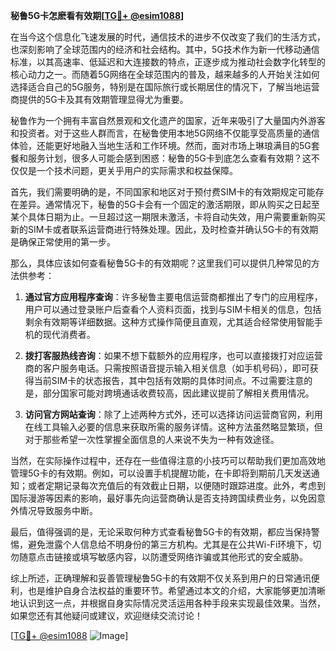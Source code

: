 **秘鲁5G卡怎麽看有效期[[TG💪+ @esim1088](https://t.me/s/esim1088)]**

在当今这个信息化飞速发展的时代，通信技术的进步不仅改变了我们的生活方式，也深刻影响了全球范围内的经济和社会结构。其中，5G技术作为新一代移动通信标准，以其高速率、低延迟和大连接数的特点，正逐步成为推动社会数字化转型的核心动力之一。而随着5G网络在全球范围内的普及，越来越多的人开始关注如何选择适合自己的5G服务，特别是在国际旅行或长期居住的情况下，了解当地运营商提供的5G卡及其有效期管理显得尤为重要。

秘鲁作为一个拥有丰富自然景观和文化遗产的国家，近年来吸引了大量国内外游客和投资者。对于这些人群而言，在秘鲁使用本地5G网络不仅能享受高质量的通信体验，还能更好地融入当地生活和工作环境。然而，面对市场上琳琅满目的5G套餐和服务计划，很多人可能会感到困惑：秘鲁的5G卡到底怎么查看有效期？这不仅仅是一个技术问题，更关乎用户的实际需求和权益保障。

首先，我们需要明确的是，不同国家和地区对于预付费SIM卡的有效期规定可能存在差异。通常情况下，秘鲁的5G卡会有一个固定的激活期限，即从购买之日起至某个具体日期为止。一旦超过这一期限未激活，卡将自动失效，用户需要重新购买新的SIM卡或者联系运营商进行特殊处理。因此，及时检查并确认5G卡的有效期是确保正常使用的第一步。

那么，具体应该如何查看秘鲁5G卡的有效期呢？这里我们可以提供几种常见的方法供参考：

1. **通过官方应用程序查询**：许多秘鲁主要电信运营商都推出了专门的应用程序，用户可以通过登录账户后查看个人资料页面，找到与SIM卡相关的信息，包括剩余有效期等详细数据。这种方式操作简便且直观，尤其适合经常使用智能手机的现代消费者。

2. **拨打客服热线咨询**：如果不想下载额外的应用程序，也可以直接拨打对应运营商的客户服务电话。只需按照语音提示输入相关信息（如手机号码），即可获得当前SIM卡的状态报告，其中包括有效期的具体时间点。不过需要注意的是，部分国家可能对跨境通话收费较高，因此建议提前了解相关费用情况。

3. **访问官方网站查询**：除了上述两种方式外，还可以选择访问运营商官网，利用在线工具输入必要的信息来获取所需的服务详情。这种方法虽然略显繁琐，但对于那些希望一次性掌握全面信息的人来说不失为一种有效途径。

当然，在实际操作过程中，还存在一些值得注意的小技巧可以帮助我们更加高效地管理5G卡的有效期。例如，可以设置手机提醒功能，在卡即将到期前几天发送通知；或者定期记录每次充值后的有效截止日期，以便随时跟踪进度。此外，考虑到国际漫游等因素的影响，最好事先向运营商确认是否支持跨国续费业务，以免因意外情况导致服务中断。

最后，值得强调的是，无论采取何种方式查看秘鲁5G卡的有效期，都应当保持警惕，避免泄露个人信息给不明身份的第三方机构。尤其是在公共Wi-Fi环境下，切勿随意点击链接或填写敏感内容，以防遭受网络诈骗或其他形式的安全威胁。

综上所述，正确理解和妥善管理秘鲁5G卡的有效期不仅关系到用户的日常通讯便利，也是维护自身合法权益的重要环节。希望通过本文的介绍，大家能够更加清晰地认识到这一点，并根据自身实际情况灵活运用各种手段来实现最佳效果。当然，如果您还有其他疑问或建议，欢迎继续交流讨论！

[[TG💪+ @esim1088](https://t.me/s/esim1088) ![Image](https://i.postimg.cc/4NQfJmqS/Snipaste-2025-05-13-00-14-12.png)]